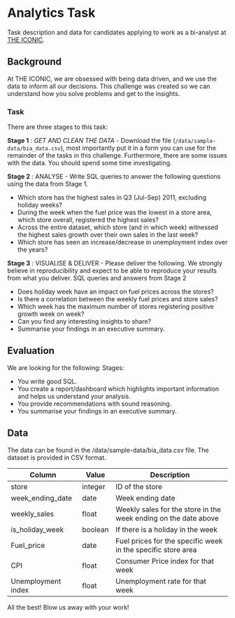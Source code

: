 # Analytics Task

Task description and data for candidates applying to work as a bi-analyst at [THE ICONIC](https://www.theiconic.com.au).

## Background
At THE ICONIC, we are obsessed with being data driven, and we use the data to inform all our decisions. This challenge was created so we can understand how you solve problems and get to the insights.

### Task

There are three stages to this task:

**Stage 1** : *GET AND CLEAN THE DATA* - Download the file (`/data/sample-data/bia_data.csv`), most importantly put it in a form you can use for the remainder of the tasks in this challenge. Furthermore, there are some issues with the data. You should spend some time investigating. 

**Stage 2** : ANALYSE - Write SQL queries to answer the following questions using the data from Stage 1.
- Which store has the highest sales in Q3 (Jul-Sep) 2011, excluding holiday weeks?
- During the week when the fuel price was the lowest in a store area, which store overall, registered the highest sales?
- Across the entire dataset, which store (and in which week) witnessed the highest sales growth over their own sales in the last week?
- Which store has seen an increase/decrease in unemployment index over the years?

**Stage 3** : VISUALISE & DELIVER - Please deliver the following. We strongly believe in reproducibility and expect to be able to reproduce your results from what you deliver.
SQL queries and answers from Stage 2
- Does holiday week have an impact on fuel prices across the stores?
- Is there a correlation between the weekly fuel prices and store sales? 
- Which week has the maximum number of stores registering positive growth week on week?
- Can you find any interesting insights to share?
- Summarise your findings in an executive summary.

## Evaluation

We are looking for the following:
Stages:
- You write good SQL.
- You create a report/dashboard which highlights important information and helps us understand your analysis.
- You provide recommendations with sound reasoning.
- You summarise your findings in an executive summary.

## Data

The data can be found in the /data/sample-data/bia_data.csv file. The dataset is provided in CSV format.

| Column | Value | Description |
|-|-|-|
| store | integer | ID of the store |
| week_ending_date | date | Week ending date
| weekly_sales | float |Weekly sales for the store in the week ending on the date above
| is_holiday_week | boolean | If there is a holiday in the week
| Fuel_price | date | Fuel prices for the specific week in the specific store area
| CPI | float | Consumer Price index for that week
| Unemployment index | float | Unemployment rate for that week

All the best! Blow us away with your work!
